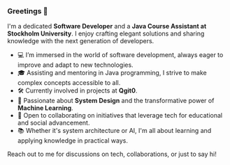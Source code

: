 ### Greetings 👋

I'm a dedicated **Software Developer** and a **Java Course Assistant at Stockholm University**. I enjoy crafting elegant solutions and sharing knowledge with the next generation of developers.

- 💻 I’m immersed in the world of software development, always eager to improve and adapt to new technologies.
- 🎓 Assisting and mentoring in Java programming, I strive to make complex concepts accessible to all.
- 🛠️ Currently involved in projects at **Qgit0**.
- 🌟 Passionate about **System Design** and the transformative power of **Machine Learning**.
- 🤝 Open to collaborating on initiatives that leverage tech for educational and social advancement.
- 📚 Whether it's system architecture or AI, I'm all about learning and applying knowledge in practical ways.


Reach out to me for discussions on tech, collaborations, or just to say hi!
